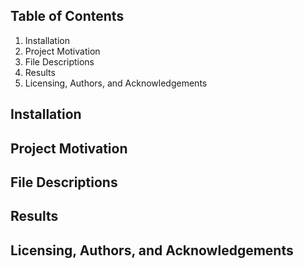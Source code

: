 ## Table of Contents
1)    Installation
2)    Project Motivation
3)    File Descriptions
4)    Results
5)    Licensing, Authors, and Acknowledgements

## Installation








## Project Motivation

## File Descriptions

## Results


## Licensing, Authors, and Acknowledgements
